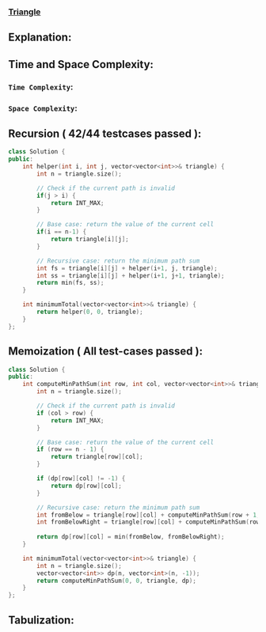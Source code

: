 ### [Triangle](https://leetcode.com/problems/triangle/description/)

## Explanation:

## Time and Space Complexity:
### `Time Complexity`:

### `Space Complexity`:

## Recursion ( 42/44 testcases passed ):
```cpp
class Solution {
public:
    int helper(int i, int j, vector<vector<int>>& triangle) {
        int n = triangle.size();

        // Check if the current path is invalid
        if(j > i) {
            return INT_MAX;
        }

        // Base case: return the value of the current cell
        if(i == n-1) {
            return triangle[i][j];
        }

        // Recursive case: return the minimum path sum
        int fs = triangle[i][j] + helper(i+1, j, triangle);
        int ss = triangle[i][j] + helper(i+1, j+1, triangle);
        return min(fs, ss);
    }

    int minimumTotal(vector<vector<int>>& triangle) {
        return helper(0, 0, triangle);
    }
};

```

## Memoization ( All test-cases passed ):
```cpp
class Solution {
public:
    int computeMinPathSum(int row, int col, vector<vector<int>>& triangle, vector<vector<int>>& dp) {
        int n = triangle.size();

        // Check if the current path is invalid
        if (col > row) {
            return INT_MAX;
        }

        // Base case: return the value of the current cell
        if (row == n - 1) {
            return triangle[row][col];
        }

        if (dp[row][col] != -1) {
            return dp[row][col];
        }

        // Recursive case: return the minimum path sum
        int fromBelow = triangle[row][col] + computeMinPathSum(row + 1, col, triangle, dp);
        int fromBelowRight = triangle[row][col] + computeMinPathSum(row + 1, col + 1, triangle, dp);
        
        return dp[row][col] = min(fromBelow, fromBelowRight);
    }

    int minimumTotal(vector<vector<int>>& triangle) {
        int n = triangle.size();
        vector<vector<int>> dp(n, vector<int>(n, -1));
        return computeMinPathSum(0, 0, triangle, dp);
    }
};

```

## Tabulization:
```cpp

```

